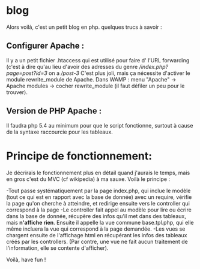 blog
====

Alors voilà, c'est un petit blog en php. quelques trucs à savoir :

Configurer Apache :
-------------------
Il y a un petit fichier .htaccess qui est utilisé pour faire d' l'URL forwarding (c'est à dire qu'au lieu d'avoir des adresses du genre _/index.php?page=post?id=3_ on a _/post-3_
C'est plus joli, mais ça nécessite d'activer le module rewrite_module de Apache. Dans WAMP : menu "Apache" -> Apache modules -> cocher rewrite_module (il faut défiler un peu pour le trouver).

Version de PHP Apache :
-----------------------
Il faudra php 5.4 au minimum pour que le script fonctionne, surtout à cause de la syntaxe raccourcie pour les tableaux.


Principe de fonctionnement:
===========================
Je décrirais le fonctionnement plus en détail quand j'aurais le temps, mais en gros c'est du MVC (cf wikipedia) à ma sauxe. Voilà le principe :

-Tout passe systématiquement par la page index.php, qui inclue le modèle (tout ce qui est en rapport avec la base de donnée) avec un require, vérifie la page qu'on cherche à atteindre, et redirige ensuite vers le controller qui correspond à la page
-Le controller fait appel au modèle pour lire ou écrire dans la base de donnée, récupère des infos qu'il met dans des tableaux, mais **n'affiche rien**. Ensuite il appelle la vue commune base.tpl.php, qui elle même incluera la vue qui correspond à la page demandée.
-Les vues se chargent ensuite de l'affichage html en récupérant les infos des tableaux créés par les controllers. (Par contre, une vue ne fait aucun traitement de l'information, elle se contente d'afficher).

Voilà, have fun !

